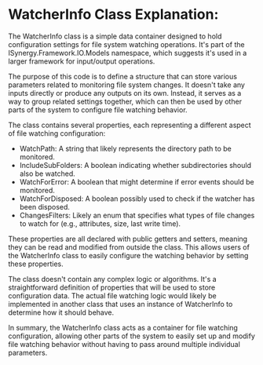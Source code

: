 # WatcherInfo Class Explanation:

The WatcherInfo class is a simple data container designed to hold configuration settings for file system watching operations. It's part of the ISynergy.Framework.IO.Models namespace, which suggests it's used in a larger framework for input/output operations.

The purpose of this code is to define a structure that can store various parameters related to monitoring file system changes. It doesn't take any inputs directly or produce any outputs on its own. Instead, it serves as a way to group related settings together, which can then be used by other parts of the system to configure file watching behavior.

The class contains several properties, each representing a different aspect of file watching configuration:

- WatchPath: A string that likely represents the directory path to be monitored.
- IncludeSubFolders: A boolean indicating whether subdirectories should also be watched.
- WatchForError: A boolean that might determine if error events should be monitored.
- WatchForDisposed: A boolean possibly used to check if the watcher has been disposed.
- ChangesFilters: Likely an enum that specifies what types of file changes to watch for (e.g., attributes, size, last write time).

These properties are all declared with public getters and setters, meaning they can be read and modified from outside the class. This allows users of the WatcherInfo class to easily configure the watching behavior by setting these properties.

The class doesn't contain any complex logic or algorithms. It's a straightforward definition of properties that will be used to store configuration data. The actual file watching logic would likely be implemented in another class that uses an instance of WatcherInfo to determine how it should behave.

In summary, the WatcherInfo class acts as a container for file watching configuration, allowing other parts of the system to easily set up and modify file watching behavior without having to pass around multiple individual parameters.
